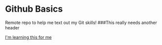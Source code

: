 Github Basics
=============

Remote repo to help me text out my Git skills!
###This really needs another header

[I'm learning this for me](http://neuage.org)
